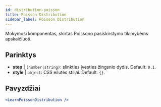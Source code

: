 ```yaml
---
id: distribution-poisson
title: Poisson Distribution
sidebar_label: Poisson Distribution
---
```


Mokymosi komponentas, skirtas Poissono pasiskirstymo tikimybėms apskaičiuoti.

## Parinktys

* __step__ | `(number|string)`: slinkties įvesties žingsnio dydis. Default: `0.1`.
* __style__ | `object`: CSS eilutės stiliai. Default: `{}`.


## Pavyzdžiai

```jsx live
<LearnPoissonDistribution />
```

